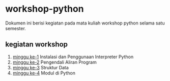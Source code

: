 # workshop-python

Dokumen ini berisi kegiatan pada mata kuliah workshop python selama satu semester.

## kegiatan workshop
1. [minggu ke-1](MINGGU-1.md) Instalasi dan Penggunaan Interpreter Python
2. [minggu ke-2](MINGGU-2.md) Pengendali Aliran Program
3. [minggu ke-3](minggu-3/) Struktur Data
4. [minggu ke-4](minggu-4/) Modul di Python